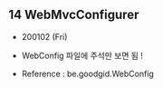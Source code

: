 
 
## 14 WebMvcConfigurer

- 200102 (Fri)

- WebConfig 파일에 주석만 보면 됨 ! 

- Reference : be.goodgid.WebConfig